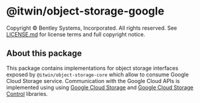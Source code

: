 # @itwin/object-storage-google

Copyright © Bentley Systems, Incorporated. All rights reserved. See [LICENSE.md](./LICENSE.md) for license terms and full copyright notice.

## About this package

This package contains implementations for object storage interfaces exposed by `@itwin/object-storage-core` which allow to consume Google Cloud Storage service. Communication with the Google Cloud APIs is implemented using using [Google Cloud Storage](https://www.npmjs.com/package/@google-cloud/storage) and [Google Cloud Storage Control](https://www.npmjs.com/package/@google-cloud/storage-control) libraries.
